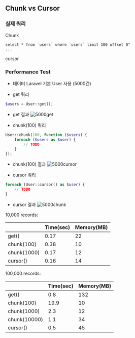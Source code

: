 ## Chunk vs Cursor

### 실제 쿼리
Chunk
```mysql
select * from `users` where `users` limit 100 offset 0"
...
```
cursor


### Performance Test

- 데이터 Laravel 기본 User 사용 (5000건)

* get 쿼리
```php
$users = User::get();
```

* get 결과
![5000get](https://user-images.githubusercontent.com/14510347/53956666-97517380-411f-11e9-871a-64d11bbbdb99.png)

* chunk(100) 쿼리
```php
User::chunk(100, function ($users) {
    foreach ($users as $user) {
        // TODO
    }
});
```

* chunk(100) 결과
![5000cursor](https://user-images.githubusercontent.com/14510347/53956698-a9cbad00-411f-11e9-9728-1cf5994ad842.png)

* cursor 쿼리
```php
foreach (User::cursor() as $user) {
    // TODO
}
```

* cursor 결과
![5000chunk](https://user-images.githubusercontent.com/14510347/53956712-b2bc7e80-411f-11e9-962a-3f49967bfab2.png)

10,000 records:

|           |Time(sec) |Memory(MB) |
|-------------|-----------|------------|
| get()       |      0.17 |         22 |
| chunk(100)  |      0.38 |         10 |
| chunk(1000) |      0.17 |         12 |
| cursor()    |      0.16 |         14 |


100,000 records:

|           |Time(sec) |Memory(MB) |
|--------------|-------------|-----------|
|get()         |        0.8  |     132   |
| chunk(100)   |       19.9  |      10   |
| chunk(1000)  |        2.3  |      12   |
| chunk(10000) |        1.1  |      34   |
| cursor()     |        0.5  |      45   |
